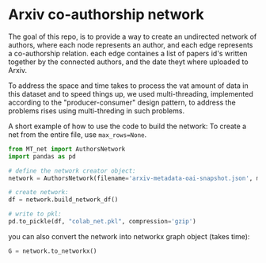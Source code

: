 # Arxiv co-authorship network
The goal of this repo, is to provide a way to create an undirected network of authors, where each
node represents an author, and each edge represents a co-authorship relation. each edge containes a list of papers id's written together by the connected authors, and the date theyt where uploaded to Arxiv. 

To address the space and time takes to process the vat amount of data in this dataset and to speed things up, we used multi-threading, implemented according to the "producer-consumer" design pattern, to address the problems rises using multi-threding in such problems.
 

A short example of how to use the code to build the network:
To create a net from the entire file, use `max_rows=None`.

```python
from MT_net import AuthorsNetwork
import pandas as pd 

# define the network creator object: 
network = AuthorsNetwork(filename='arxiv-metadata-oai-snapshot.json', max_rows=None, chunk_size=1000)

# create network:
df = network.build_network_df()

# write to pkl:
pd.to_pickle(df, "colab_net.pkl", compression='gzip')
```

you can also convert the network into networkx graph object (takes time):
```python
G = network.to_networkx()
```
